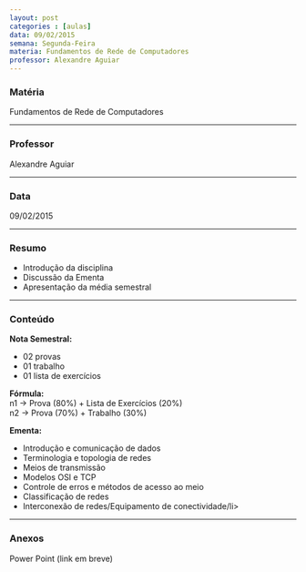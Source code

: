 ```yaml
---
layout: post
categories : [aulas]
data: 09/02/2015
semana: Segunda-Feira
materia: Fundamentos de Rede de Computadores
professor: Alexandre Aguiar
---
```


<h3>Matéria</h3>
Fundamentos de Rede de Computadores
<hr>

<h3>Professor</h3>
Alexandre Aguiar
<hr>

<h3>Data</h3>
09/02/2015
<hr>

<h3>Resumo</h3>
<ul>
      <li>Introdução da disciplina</li>
      <li>Discussão da Ementa</li>
      <li>Apresentação da média semestral</li>
</ul>
<hr>

<h3>Conteúdo</h3>
<strong>Nota Semestral:</strong> <br/>
<ul>
      <li>02 provas</li>
      <li>01 trabalho</li>
      <li>01 lista de exercícios</li>
</ul>

<strong>Fórmula:</strong> <br/>
n1 -> Prova (80%) + Lista de Exercícios (20%) <br/>
n2 -> Prova (70%) + Trabalho (30%) <br/>

<strong>Ementa:</strong> <br/>
<ul>
      <li>Introdução e comunicação de dados</li>
      <li>Terminologia e topologia de redes</li>
      <li>Meios de transmissão</li>
      <li>Modelos OSI e TCP</li>
      <li>Controle de erros e métodos de acesso ao meio</li>
      <li>Classificação de redes</li>
      <li>Interconexão de redes/Equipamento de conectividade/li>
</ul>
<hr/>

<h3>Anexos</h3>
Power Point (link em breve)

